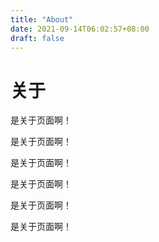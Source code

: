 ```yaml
---
title: "About"
date: 2021-09-14T06:02:57+08:00
draft: false
---
```


# 关于

是关于页面啊！

是关于页面啊！

是关于页面啊！

是关于页面啊！

是关于页面啊！

是关于页面啊！

